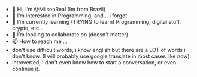 - 👋 Hi, I’m @MilsonReal (Im from Brazil)
- 👀 I’m interested in Programming, and... i forgot
- 🌱 I’m currently learning (TRYING to learn) Programming, digital stuff, crypto, etc...
- 💞️ I’m looking to collaborate on (doesn't matter)
- 📫 How to reach me ...
- don't use difficult words, i know english but there are a LOT of words i don't know. (I will probably use google translate in most cases like now).
- introverted, I don't even know how to start a conversation, or even continue it.

<!---
MilsonReal/MilsonReal is a ✨ special ✨ repository because its `README.md` (this file) appears on your GitHub profile.
You can click the Preview link to take a look at your changes.
--->
